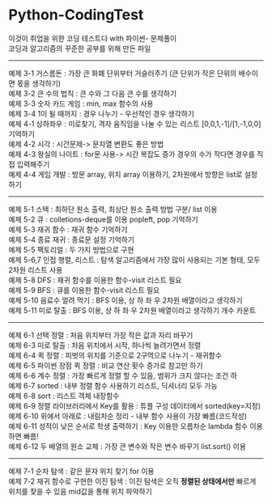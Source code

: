 # Python-CodingTest
이것이 취업을 위한 코딩 테스트다 with 파이썬- 문제풀이<br>
코딩과 알고리즘의 꾸준한 공부를 위해 만든 파일<br>

-------------------------------------------------
예제 3-1 거스름돈 : 가장 큰 화폐 단위부터 거슬러주기 (큰 단위가 작은 단위의 배수이면 몫을 생각하기)<br>
예제 3-2 큰 수의 법칙 : 큰 수와 그 다음 큰 수를 생각하기 <br>
예제 3-3 숫자 카드 게임 : min, max 함수의 사용 <br>
예제 3-4 1이 될 때까지 : 경우 나누기 - 우선적인 경우 생각하기 <br>
예제 4-1 상하좌우 : 미로찾기, 격자 움직임을 나눌 수 있는 리스트 [0,0,1,-1]/[1,-1,0,0] 기억하기 <br>
예제 4-2 시각 : 시간문제-> 문자열 변환도 좋은 방법 <br>
예제 4-3 왕실의 나이트 : for문 사용-> 시간 복잡도 증가 경우의 수가 작다면 경우를 직접 입력해주기 <br>
예제 4-4 게임 개발 : 방문 array, 위치 array 이용하기, 2차원에서 방향은 list로 설정하기 <br>

-----------------------------------------------
예제 5-1 스택 : 최하단 원소 출력, 최상단 원소 출력 방법 구분/ list 이용 <br>
예제 5-2 큐 : colletions-deque를 이용 popleft, pop 기억하기 <br>
예제 5-3 재귀 함수 : 재귀 함수 기억하기 <br>
예제 5-4 종료 재귀 : 종료문 설정 기억하기 <br>
예제 5-5 팩토리얼 : 두 가지 방법으로 구현<br>
예제 5-6,7 인접 행렬, 리스트 : 탐색 알고리즘에서 가장 많이 사용되는 기본 형태, 모두 2차원 리스트 사용<br>
예제 5-8 DFS : 재귀 함수를 이용한 함수-visit 리스트 필요 <br>
예제 5-9 BFS : 큐를 이용한 함수-visit 리스트 필요 <br>
예제 5-10 음료수 얼려 먹기 : BFS 이용, 상 하 좌 우 2차원 배열이라고 생각하기 <br>
예제 5-11 미로 탈출 : BFS 이용, 상 하 좌 우 2차원 배열이라고 생각하기 개수 카운트 <br>

-----------------------------------------------

예제 6-1 선택 정렬 : 처음 위치부터 가장 작은 값과 자리 바꾸기 <br>
예제 6-3 미로 탈출 : 처음 위치에서 시작, 하나씩 늘려가면서 정렬 <br>
예제 6-4 퀵 정렬 : 피벗의 위치를 기준으로 2구역으로 나누기 - 재귀함수<br>
예제 6-5 파이썬 장점 퀵 정렬 : 비교 연산 횟수 증가로 참고만 하기<br>
예제 6-6 계수 정렬 : 가장 빠르게 정렬 할 수 있음, 범위가 크지 않다는 조건 하<br>
예제 6-7 sorted : 내부 정렬 함수 사용하기 리스트, 딕셔너리 모두 가능<br>
예제 6-8 sort : 리스트 객체 내장함수<br>
예제 6-9 정렬 라이브러리에서 Key를 활용 : 튜플 구성 데이터에서 sorted(key=지정) <br>
예제 6-10 위에서 아래로 : 내림차순 정리 - 내부 함수 사용이 가장 빠름(코드작성) <br>
예제 6-11 성적이 낮은 순서로 학생 출력하기 : Key 이용한 오름차순 lambda 함수 이용하면 빠름! <br>
예제 6-12 두 배열의 원소 교체 : 가장 큰 변수와 작은 변수 바꾸기 list.sort() 이용 <br>

-----------------------------------------------

예제 7-1 순차 탐색 : 같은 문자 위치 찾기 for 이용 <br>
예제 7-2 재귀 함수로 구현한 이진 탐색 : 이진 탐색은 오직 **정렬된 상태에서만** 빠르게 위치를 찾을 수 있음 mid값을 통해 위치 파악하기 <br>



